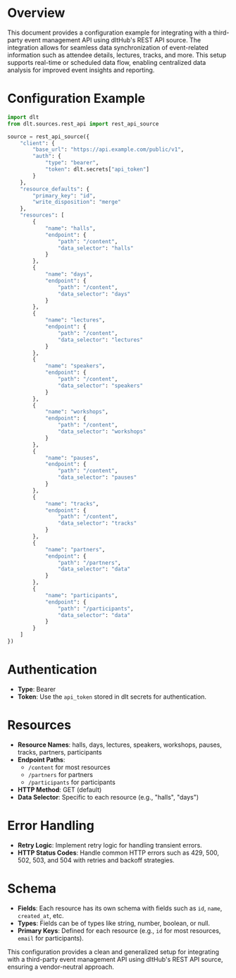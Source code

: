 # Overview

This document provides a configuration example for integrating with a third-party event management API using dltHub's REST API source. The integration allows for seamless data synchronization of event-related information such as attendee details, lectures, tracks, and more. This setup supports real-time or scheduled data flow, enabling centralized data analysis for improved event insights and reporting.

# Configuration Example

```python
import dlt
from dlt.sources.rest_api import rest_api_source

source = rest_api_source({
    "client": {
        "base_url": "https://api.example.com/public/v1",
        "auth": {
            "type": "bearer",
            "token": dlt.secrets["api_token"]
        }
    },
    "resource_defaults": {
        "primary_key": "id",
        "write_disposition": "merge"
    },
    "resources": [
        {
            "name": "halls",
            "endpoint": {
                "path": "/content",
                "data_selector": "halls"
            }
        },
        {
            "name": "days",
            "endpoint": {
                "path": "/content",
                "data_selector": "days"
            }
        },
        {
            "name": "lectures",
            "endpoint": {
                "path": "/content",
                "data_selector": "lectures"
            }
        },
        {
            "name": "speakers",
            "endpoint": {
                "path": "/content",
                "data_selector": "speakers"
            }
        },
        {
            "name": "workshops",
            "endpoint": {
                "path": "/content",
                "data_selector": "workshops"
            }
        },
        {
            "name": "pauses",
            "endpoint": {
                "path": "/content",
                "data_selector": "pauses"
            }
        },
        {
            "name": "tracks",
            "endpoint": {
                "path": "/content",
                "data_selector": "tracks"
            }
        },
        {
            "name": "partners",
            "endpoint": {
                "path": "/partners",
                "data_selector": "data"
            }
        },
        {
            "name": "participants",
            "endpoint": {
                "path": "/participants",
                "data_selector": "data"
            }
        }
    ]
})
```

# Authentication

- **Type**: Bearer
- **Token**: Use the `api_token` stored in dlt secrets for authentication.

# Resources

- **Resource Names**: halls, days, lectures, speakers, workshops, pauses, tracks, partners, participants
- **Endpoint Paths**: 
  - `/content` for most resources
  - `/partners` for partners
  - `/participants` for participants
- **HTTP Method**: GET (default)
- **Data Selector**: Specific to each resource (e.g., "halls", "days")

# Error Handling

- **Retry Logic**: Implement retry logic for handling transient errors.
- **HTTP Status Codes**: Handle common HTTP errors such as 429, 500, 502, 503, and 504 with retries and backoff strategies.

# Schema

- **Fields**: Each resource has its own schema with fields such as `id`, `name`, `created_at`, etc.
- **Types**: Fields can be of types like string, number, boolean, or null.
- **Primary Keys**: Defined for each resource (e.g., `id` for most resources, `email` for participants).

This configuration provides a clean and generalized setup for integrating with a third-party event management API using dltHub's REST API source, ensuring a vendor-neutral approach.